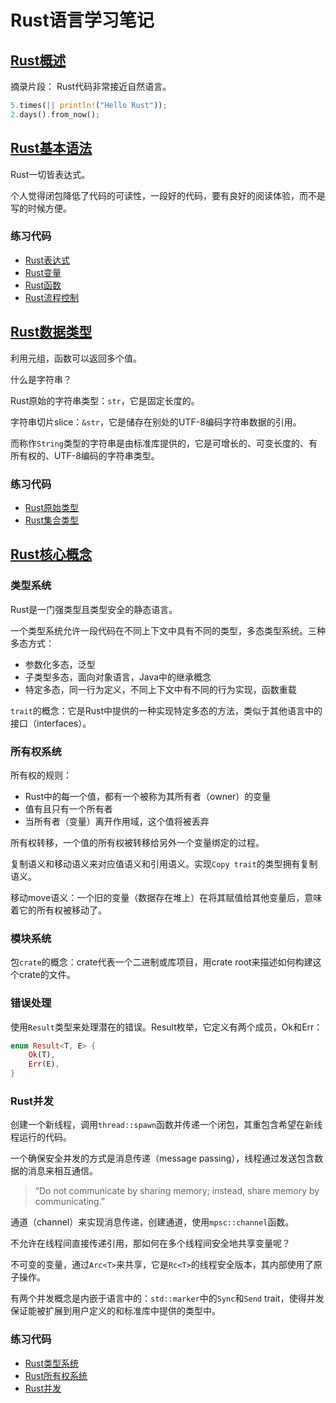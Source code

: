 # Rust语言学习笔记

## [Rust概述](https://mp.weixin.qq.com/s?__biz=MzA5NTQyNDIyNw==&mid=2247483774&idx=1&sn=0f76ebdaf945da8f28c7753d9fd4399a)

摘录片段：
Rust代码非常接近自然语言。

```Rust
5.times(|| println!("Hello Rust"));
2.days().from_now();
```
## [Rust基本语法](https://mp.weixin.qq.com/s?__biz=MzA5NTQyNDIyNw==&mid=2247483778&idx=1&sn=52c655fb8bbc81eaaa0ce2acc1c9d07f)

Rust一切皆表达式。

个人觉得闭包降低了代码的可读性，一段好的代码，要有良好的阅读体验，而不是写的时候方便。

### 练习代码

* [Rust表达式](https://github.com/lesterli/rust-practice/blob/master/src/statement.rs)
* [Rust变量](https://github.com/lesterli/rust-practice/blob/master/src/variable.rs)
* [Rust函数](https://github.com/lesterli/rust-practice/blob/master/src/function.rs)
* [Rust流程控制](https://github.com/lesterli/rust-practice/blob/master/src/control_flow.rs)

## [Rust数据类型](https://mp.weixin.qq.com/s?__biz=MzA5NTQyNDIyNw==&mid=2247483783&idx=1&sn=8625be095bdcc56758136cd837e5b107)

利用元组，函数可以返回多个值。

什么是字符串？

Rust原始的字符串类型：`str`，它是固定长度的。

字符串切片slice：`&str`，它是储存在别处的UTF-8编码字符串数据的引用。

而称作`String`类型的字符串是由标准库提供的，它是可增长的、可变长度的、有所有权的、UTF-8编码的字符串类型。

### 练习代码

* [Rust原始类型](https://github.com/lesterli/rust-practice/blob/master/src/primitives.rs)
* [Rust集合类型](https://github.com/lesterli/rust-practice/blob/master/src/collections.rs)

## [Rust核心概念](https://mp.weixin.qq.com/s?__biz=MzA5NTQyNDIyNw==&mid=2247483787&idx=1&sn=a4cfc40e7ae380cbb2d7bf091d71a4ec)

### 类型系统

Rust是一门强类型且类型安全的静态语言。

一个类型系统允许一段代码在不同上下文中具有不同的类型，多态类型系统。三种多态方式：

* 参数化多态，泛型
* 子类型多态，面向对象语言，Java中的继承概念
* 特定多态，同一行为定义，不同上下文中有不同的行为实现，函数重载

`trait`的概念：它是Rust中提供的一种实现特定多态的方法，类似于其他语言中的接口（interfaces）。

### 所有权系统

所有权的规则：

* Rust中的每一个值，都有一个被称为其所有者（owner）的变量
* 值有且只有一个所有者
* 当所有者（变量）离开作用域，这个值将被丢弃

所有权转移，一个值的所有权被转移给另外一个变量绑定的过程。

复制语义和移动语义来对应值语义和引用语义。实现`Copy trait`的类型拥有复制语义。

移动move语义：一个旧的变量（数据存在堆上）在将其赋值给其他变量后，意味着它的所有权被移动了。

### 模块系统

包`crate`的概念：crate代表一个二进制或库项目，用crate root来描述如何构建这个crate的文件。

### 错误处理

使用`Result`类型来处理潜在的错误。Result枚举，它定义有两个成员，Ok和Err：

```Rust
enum Result<T, E> {
    Ok(T),
    Err(E),
}
```
### Rust并发

创建一个新线程，调用`thread::spawn`函数并传递一个闭包，其重包含希望在新线程运行的代码。

一个确保安全并发的方式是消息传递（message passing），线程通过发送包含数据的消息来相互通信。

> “Do not communicate by sharing memory; instead, share memory by communicating.”

通道（channel）来实现消息传递，创建通道，使用`mpsc::channel`函数。

不允许在线程间直接传递引用，那如何在多个线程间安全地共享变量呢？

不可变的变量，通过`Arc<T>`来共享，它是`Rc<T>`的线程安全版本，其内部使用了原子操作。

有两个并发概念是内嵌于语言中的：`std::marker`中的`Sync`和`Send` trait，使得并发保证能被扩展到用户定义的和标准库中提供的类型中。

### 练习代码

* [Rust类型系统]()
* [Rust所有权系统]()
* [Rust并发]()
